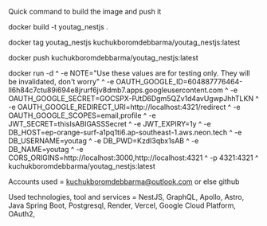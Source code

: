 Quick command to build the image and push it

docker build -t youtag_nestjs .


docker tag youtag_nestjs kuchukboromdebbarma/youtag_nestjs:latest

docker push kuchukboromdebbarma/youtag_nestjs:latest


docker run -d ^
-e NOTE="Use these values are for testing only. They will be invalidated, don't worry" ^
-e OAUTH_GOOGLE_ID=604887776464-ll6h84c7ctu89i694e8jrurf6jv8dmb7.apps.googleusercontent.com ^
-e OAUTH_GOOGLE_SECRET=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 ^
-e OAUTH_GOOGLE_REDIRECT_URI=http://localhost:4321/redirect ^
-e OAUTH_GOOGLE_SCOPES=email,profile ^
-e JWT_SECRET=thisIsABIGASSSecret ^
-e JWT_EXPIRY=1y ^
-e DB_HOST=ep-orange-surf-a1pq1ti6.ap-southeast-1.aws.neon.tech ^
-e DB_USERNAME=youtag ^
-e DB_PWD=KzdI3qbx1sAB ^
-e DB_NAME=youtag ^
-e CORS_ORIGINS=http://localhost:3000,http://localhost:4321 ^
-p 4321:4321 ^
kuchukboromdebbarma/youtag_nestjs:latest






Accounts used = kuchukboromdebbarma@outlook.com or else github

Used technologies, tool and services = NestJS, GraphQL, Apollo, Astro, Java Spring Boot, Postgresql, Render, Vercel, Google Cloud Platform, OAuth2,
